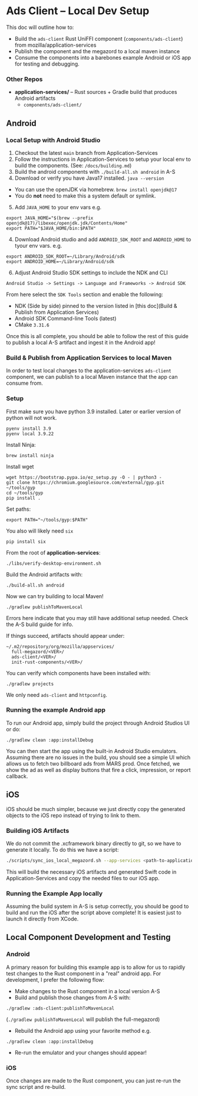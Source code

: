 # Ads Client – Local Dev Setup

This doc will outline how to:

* Build the `ads-client` Rust UniFFI component (`components/ads-client`) from mozilla/application-services
* Publish the component and the megazord to a local maven instance
* Consume the components into a barebones example Android or iOS app for testing and debugging.


### Other Repos

* **application-services/** – Rust sources + Gradle build that produces Android artifacts
  * `components/ads-client/`

## Android

### Local Setup with Android Studio

1. Checkout the latest `main` branch from Application-Services
2. Follow the instructions in Application-Services to setup your local env to build the components. (See: `/docs/building.md`)
3. Build the android components with `./build-all.sh android` in A-S
4. Download or verify you have Java17 installed. `java --version`
  * You can use the openJDK via homebrew. `brew install openjdk@17`
  * You do **not** need to make this a system default or symlink.

5. Add `JAVA_HOME` to your env vars
e.g.
```shell
export JAVA_HOME="$(brew --prefix openjdk@17)/libexec/openjdk.jdk/Contents/Home"
export PATH="$JAVA_HOME/bin:$PATH"
```
4. Download Android studio and add `ANDROID_SDK_ROOT` and `ANDROID_HOME` to tyour env vars.
e.g.
```shell
export ANDROID_SDK_ROOT=~/Library/Android/sdk
export ANDROID_HOME=~/Library/Android/sdk
```

6. Adjust Android Studio SDK settings to include the NDK and CLI

```
Android Studio -> Settings -> Language and Frameworks -> Android SDK
```

From here select the `SDK Tools` section and enable the following:

* NDK (Side by side) pinned to the version listed in [this doc](Build & Publish from Application Services)
* Android SDK Command-line Tools (latest)
* CMake `3.31.6`

Once this is all complete, you should be able to follow the rest of this guide to publish a local A-S artifact and ingest it in the Android app!

### Build & Publish from Application Services to local Maven

In order to test local changes to the application-services `ads-client` component, we can publish to a local Maven instance that the app can consume from.

### Setup

First make sure you have python 3.9 installed. Later or earlier version of python will not work.

```shell
pyenv install 3.9
pyenv local 3.9.22
```

Install Ninja:
```shell
brew install ninja
```

Install wget
```shell
wget https://bootstrap.pypa.io/ez_setup.py -O - | python3 -
git clone https://chromium.googlesource.com/external/gyp.git ~/tools/gyp
cd ~/tools/gyp
pip install .
```

Set paths:
```shell
export PATH="~/tools/gyp:$PATH"
```

You also will likely need `six`

```shell
pip install six
```

From the root of **application-services**:

```shell
./libs/verify-desktop-environment.sh
```


Build the Android artifacts with:
```shell
./build-all.sh android
```


Now we can try building to local Maven!
```shell
./gradlew publishToMavenLocal
```

Errors here indicate that you may still have additional setup needed. Check the A-S build guide for info.

If things succeed, artifacts should appear under:

```shell
~/.m2/repository/org/mozilla/appservices/
  full-megazord/<VER>/
  ads-client/<VER>/
  init-rust-components/<VER>/
```

You can verify which components have been installed with:

```shell
./gradlew projects
```

We only need `ads-client` and `httpconfig`.

### Running the example Android app

To run our Android app, simply build the project through Android Studios UI or do:

```shell
./gradlew clean :app:installDebug
```

You can then start the app using the built-in Android Studio emulators. Assuming there are no issues in the build, you should see a simple UI which allows us to fetch two billboard ads from MARS prod. Once fetched, we show the ad as well as display buttons that fire a click, impression, or report callback.

## iOS

iOS should be much simpler, because we just directly copy the generated objects to the iOS repo instead of trying to link to them.

### Building iOS Artifacts

We do not commit the .xcframework binary directly to git, so we have to generate it locally. To do this we have a script:

```sh
./scripts/sync_ios_local_megazord.sh --app-services <path-to-application-services> -mobile-examples <path-to-ads-client-mobile-examples>
```

This will build the necessary iOS artifacts and generated Swift code in Application-Services and copy the needed files to our iOS app.

### Running the Example App locally

Assuming the build system in A-S is setup correctly, you should be good to build and run the iOS after the script above complete! It is easiest just to launch it directly from XCode.

## Local Component Development and Testing

### Android

A primary reason for building this example app is to allow for us to rapidly test changes to the Rust component in a "real" android app. For development, I prefer the following flow:

* Make changes to the Rust component in a local version A-S
* Build and publish those changes from A-S with:
```shell
./gradlew :ads-client:publishToMavenLocal
```

(`./gradlew publishToMavenLocal` will publish the full-megazord)
* Rebuild the Android app using your favorite method e.g.

```shell
./gradlew clean :app:installDebug
```

* Re-run the emulator and your changes should appear!


### iOS

Once changes are made to the Rust component, you can just re-run the sync script and re-build.
